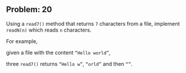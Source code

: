 Problem: 20
---
Using a `read7()` method that returns `7` characters from a file,
implement `readN(n)` which reads `n` characters.

For example,

given a file with the content `“Hello world”`,

three `read7()` returns `“Hello w”`, `“orld”` and then `“”`.
